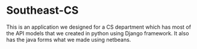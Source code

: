 # Southeast-CS
This is an application we designed for a CS department which has most of the API models that we created in python using Django framework. 
It also has the java forms what we made using netbeans.
